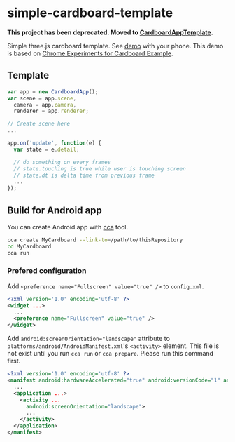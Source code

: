 simple-cardboard-template
==================

**This project has been deprecated. Moved to [CardboardAppTemplate](https://github.com/ejeinc/CardboardAppTemplate).**

Simple three.js cardboard template. See [demo](http://ejeinc.github.io/simple-cardboard-template/) with your phone. This demo is based on [Chrome Experiments for Cardboard Example](http://vr.chromeexperiments.com/example.html).

## Template

```JavaScript
var app = new CardboardApp();
var scene = app.scene,
  camera = app.camera,
  renderer = app.renderer;

// Create scene here
...

app.on('update', function(e) {
  var state = e.detail;

  // do something on every frames
  // state.touching is true while user is touching screen
  // state.dt is delta time from previous frame
  ...
});
```

## Build for Android app

You can create Android app with [cca](https://github.com/MobileChromeApps/mobile-chrome-apps) tool.

```bash
cca create MyCardboard --link-to=/path/to/thisRepository
cd MyCardboard
cca run
```

### Prefered configuration

Add `<preference name="Fullscreen" value="true" />` to `config.xml`.

```XML
<?xml version='1.0' encoding='utf-8' ?>
<widget ...>
  ...
  <preference name="Fullscreen" value="true" />
</widget>
```

Add `android:screenOrientation="landscape"` attribute to `platforms/android/AndroidManifest.xml`'s `<activity>` element.
This file is not exist until you run `cca run` or `cca prepare`. Please run this command first.

```XML
<?xml version='1.0' encoding='utf-8' ?>
<manifest android:hardwareAccelerated="true" android:versionCode="1" android:versionName="0.0.1" package="com.eje_c.cardboardmaze" xmlns:android="http://schemas.android.com/apk/res/android">
  ...
  <application ...>
    <activity ...
      android:screenOrientation="landscape">
      ...
    </activity>
  </application>
</manifest>
```
